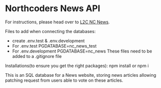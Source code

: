 # Northcoders News API

For instructions, please head over to [L2C NC News](https://l2c.northcoders.com/courses/be/nc-news).

Files to add when connecting the databases:

- create .env.test & .env.development
- For .env.test PGDATABASE=nc_news_test
- For .env.development PGDATABASE=nc_news
  These files need to be added to a .gitignore file

Installations(to ensure you get the right packages):
npm install or npm i

This is an SQL database for a News website, storing news articles allowing patching request from users able to vote on these articles.
